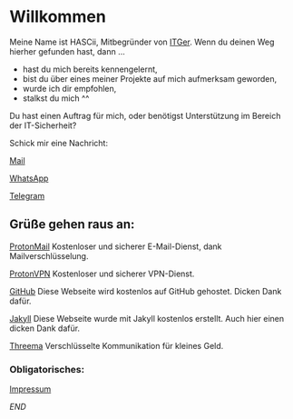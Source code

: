 # Willkommen

Meine Name ist HASCii, Mitbegründer von [ITGer](https://itger.de/).
Wenn du deinen Weg hierher gefunden hast, dann ...

- hast du mich bereits kennengelernt,
- bist du über eines meiner Projekte auf mich aufmerksam geworden,
- wurde ich dir empfohlen,
- stalkst du mich ^^

Du hast einen Auftrag für mich, oder benötigst Unterstützung im Bereich der IT-Sicherheit?

Schick mir eine Nachricht:

[Mail](mailto:security@hascii.de)

[WhatsApp](https://wa.me/491747582100)

[Telegram](https://telegram.me/ITGerDE)


## Grüße gehen raus an:

[ProtonMail](https://protonmail.com/de/) 
Kostenloser und sicherer E-Mail-Dienst, dank Mailverschlüsselung.

[ProtonVPN](https://protonvpn.com/de/)
Kostenloser und sicherer VPN-Dienst.

[GitHub](https://github.com/)
Diese Webseite wird kostenlos auf GitHub gehostet. Dicken Dank dafür.

[Jakyll](https://jekyllrb.com)
Diese Webseite wurde mit Jakyll kostenlos erstellt. Auch hier einen dicken Dank dafür.

[Threema](https://threema.ch/de)
Verschlüsselte Kommunikation für kleines Geld.


### Obligatorisches:

[Impressum](https://itrk.legal/uAj.8V.pqL.html?imp=1)

_END_
